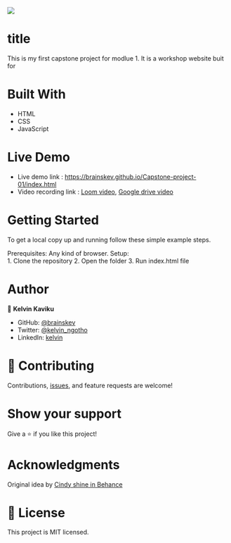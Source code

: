 ![](https://img.shields.io/badge/Microverse-blueviolet)

# title
This is my first capstone project for modlue 1. 
It is a workshop website buit for 

# Built With
   - HTML
   - CSS 
   - JavaScript
   

# Live Demo 
 - Live demo link : https://brainskev.github.io/Capstone-project-01/index.html
 - Video recording link : [Loom video](https://www.loom.com/),
                          [Google drive video]()

# Getting Started
  To get a local copy up and running follow these simple example steps.

  Prerequisites: Any kind of browser. Setup:  
           1. Clone the repository
           2. Open the folder
           3. Run index.html file
           
# Author 

👤 **Kelvin Kaviku**

- GitHub: [@brainskev](https://github.com/)
- Twitter: [@kelvin_ngotho](https://twitter.com/)
- LinkedIn: [kelvin](https://linkedin.com/)


# 🤝 Contributing
Contributions, [issues](https://github.com/brainskev/Capstone-project-1/issues), and feature requests are welcome!

# Show your support
Give a ⭐️ if you like this project!

# Acknowledgments
Original idea by [Cindy shine in Behance](https://www.behance.net/gallery/29845175/CC-Global-Summit-2015)


# 📝 License
This project is MIT licensed.
